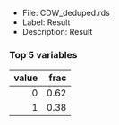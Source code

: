 

* File: CDW_deduped.rds
* Label: Result
* Description: Result

### Top 5 variables
|   value |   frac |
|--------:|-------:|
|       0 |   0.62 |
|       1 |   0.38 |
        